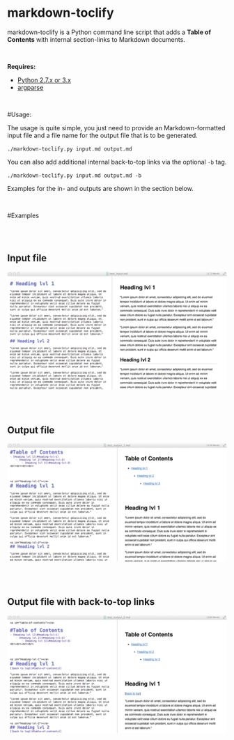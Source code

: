 markdown-toclify
================

markdown-toclify is a Python command line script that adds a **Table of Contents** with internal section-links to Markdown documents.

<br>

**Requires:**  

- [Python 2.7.x or 3.x](https://www.python.org/downloads/)
- [argparse](https://pypi.python.org/pypi/argparse)


<br>

#Usage:

The usage is quite simple, you just need to provide an Markdown-formatted input file and a file name for the output file that is to be generated.

	./markdown-toclify.py input.md output.md
	
You can also add additional internal back-to-top links via the optional `-b` tag.

	./markdown-toclify.py input.md output.md -b
	
	
Examples for the in- and outputs are shown in the section below.


<br>

#Examples

<br>
<br>

## Input file

![Input file](./images/test_input.png)

<br>
<br>

## Output file

![Output file 1](./images/test_output_1.png)


<br>
<br>

## Output file with back-to-top links

![Output file 1](./images/test_output_2.png)